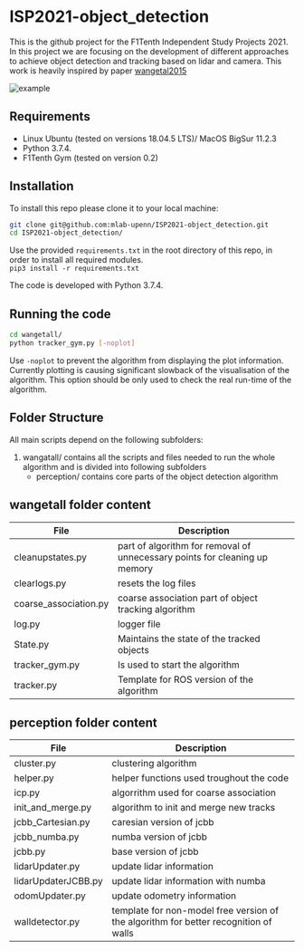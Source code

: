 # ISP2021-object_detection
This is the github project for the F1Tenth Independent Study Projects 2021. In this project we are focusing on the development of different approaches to achieve object detection and tracking based on lidar and camera. This work is heavily inspired by paper [wangetal2015](https://www.researchgate.net/publication/277910424_Model-free_detection_and_tracking_of_dynamic_objects_with_2D_lidar)

![example](https://github.com/mlab-upenn/ISP2021-object_detection/blob/main/example.gif)

## Requirements
- Linux Ubuntu (tested on versions 18.04.5 LTS)/ MacOS BigSur 11.2.3
- Python 3.7.4.
- F1Tenth Gym (tested on version 0.2)

## Installation
To install this repo please clone it to your local machine: 
````sh
git clone git@github.com:mlab-upenn/ISP2021-object_detection.git
cd ISP2021-object_detection/
````

Use the provided `requirements.txt` in the root directory of this repo, in order to install all required modules.\
`pip3 install -r requirements.txt`

The code is developed with Python 3.7.4.


## Running the code
````sh
cd wangetall/
python tracker_gym.py [-noplot]
````
Use ````-noplot```` to prevent the algorithm from displaying the plot information. Currently plotting is causing significant slowback of the visualisation of the algorithm. This option should be only used to check the real run-time of the algorithm. 




## Folder Structure

All main scripts depend on the following subfolders:

1. wangatall/ contains all the scripts and files needed to run the whole algorithm and is divided into following subfolders
    * perception/ contains core parts of the object detection algorithm


## wangetall folder content
| File | Description |
|----|----|
cleanupstates.py | part of algorithm for removal of unnecessary points for cleaning up memory
clearlogs.py | resets the log files
coarse_association.py | coarse association part of object tracking algorithm 
log.py | logger file
State.py | Maintains the state of the tracked objects
tracker_gym.py   | Is used to start the algorithm
tracker.py | Template for ROS version of the algorithm

## perception folder content
| File | Description |
|----|----|
cluster.py | clustering algorithm
helper.py | helper functions used troughout the code
icp.py | algorrithm used for coarse association
init_and_merge.py | algorithm to init and merge new tracks
jcbb_Cartesian.py | caresian version of jcbb
jcbb_numba.py | numba version of jcbb
jcbb.py | base version of jcbb
lidarUpdater.py | update lidar information
lidarUpdaterJCBB.py | update lidar information with numba
odomUpdater.py | update odometry information
walldetector.py | template for non-model free version of the algorithm for better recognition of walls

